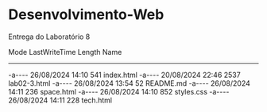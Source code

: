 # Desenvolvimento-Web
Entrega do Laboratório 8

Mode                 LastWriteTime         Length Name
----                 -------------         ------ ----
-a----        26/08/2024     14:10            541 index.html
-a----        20/08/2024     22:46           2537 lab02-3.html
-a----        26/08/2024     13:54             52 README.md
-a----        26/08/2024     14:11            236 space.html
-a----        26/08/2024     14:10            852 styles.css
-a----        26/08/2024     14:11            228 tech.html

